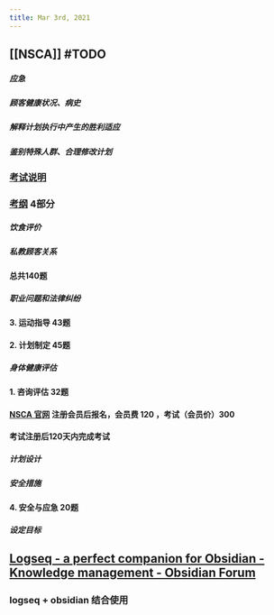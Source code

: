 ```yaml
---
title: Mar 3rd, 2021
---
```


## [[NSCA]] #TODO
##### 应急
##### 顾客健康状况、病史
##### 解释计划执行中产生的胜利适应
##### 鉴别特殊人群、合理修改计划
### [考试说明](https://www.nsca.com/globalassets/certification/certification-pdfs/certification-handbook.pdf)
### [考纲](https://www.nsca.com/contentassets/53ec33293e1c4551be4153186d4b2052/cpt-dco--public-view--effective-01-2019-.pdf) 4部分
##### 饮食评价
##### 私教顾客关系
#### 总共140题
##### 职业问题和法律纠纷
#### 3. 运动指导 43题
#### 2. 计划制定 45题
##### 身体健康评估
#### 1. 咨询评估 32题
#### [NSCA 官网](https://www.nsca.com/) 注册会员后报名，会员费 120 ，考试（会员价）300
#### 考试注册后120天内完成考试
##### 计划设计
##### 安全措施
#### 4. 安全与应急 20题
##### 设定目标
## [Logseq - a perfect companion for Obsidian - Knowledge management - Obsidian Forum](https://forum.obsidian.md/t/logseq-a-perfect-companion-for-obsidian/10887)
### logseq + obsidian 结合使用
